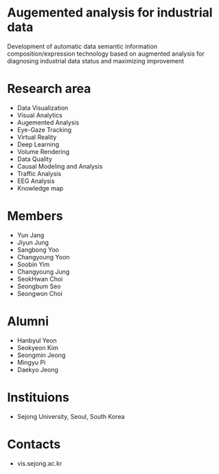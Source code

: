# Augemented analysis for industrial data
Development of automatic data semantic information composition/expression technology based on augmented analysis for diagnosing industrial data status and maximizing improvement

# Research area
- Data Visualization
- Visual Analytics
- Augemented Analysis
- Eye-Gaze Tracking
- Virtual Reality
- Deep Learning
- Volume Rendering
- Data Quality
- Causal Modeling and Analysis
- Traffic Analysis
- EEG Analysis
- Knowledge map

# Members
- Yun Jang
- Jiyun Jung
- Sangbong Yoo
- Changyoung Yoon
- Soobin Yim
- Changyoung Jung
- SeokHwan Choi
- Seongbum Seo
- Seongwon Choi

# Alumni
- Hanbyul Yeon
- Seokyeon Kim
- Seongmin Jeong
- Mingyu Pi
- Daekyo Jeong

  
# Instituions
- Sejong University, Seoul, South Korea

# Contacts
- vis.sejong.ac.kr
